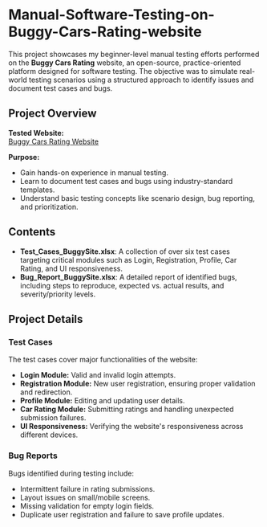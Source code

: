 # Manual-Software-Testing-on-Buggy-Cars-Rating-website

This project showcases my beginner-level manual testing efforts performed on the **Buggy Cars Rating** website, an open-source, practice-oriented platform designed for software testing. The objective was to simulate real-world testing scenarios using a structured approach to identify issues and document test cases and bugs.

## Project Overview

**Tested Website:**  
[Buggy Cars Rating Website](https://buggy.justtestit.org/)

**Purpose:**  
- Gain hands-on experience in manual testing.
- Learn to document test cases and bugs using industry-standard templates.
- Understand basic testing concepts like scenario design, bug reporting, and prioritization.

## Contents

- **Test_Cases_BuggySite.xlsx**: A collection of over six test cases targeting critical modules such as Login, Registration, Profile, Car Rating, and UI responsiveness.
- **Bug_Report_BuggySite.xlsx**: A detailed report of identified bugs, including steps to reproduce, expected vs. actual results, and severity/priority levels.

## Project Details

### Test Cases
The test cases cover major functionalities of the website:
- **Login Module:** Valid and invalid login attempts.
- **Registration Module:** New user registration, ensuring proper validation and redirection.
- **Profile Module:** Editing and updating user details.
- **Car Rating Module:** Submitting ratings and handling unexpected submission failures.
- **UI Responsiveness:** Verifying the website's responsiveness across different devices.

### Bug Reports
Bugs identified during testing include:
- Intermittent failure in rating submissions.
- Layout issues on small/mobile screens.
- Missing validation for empty login fields.
- Duplicate user registration and failure to save profile updates.
